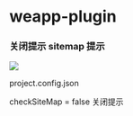 # weapp-plugin

### 关闭提示 sitemap 提示

![](https://gitee.com/zloooong/image_store/raw/master/img/20210607141620.png)

project.config.json

checkSiteMap = false 关闭提示
